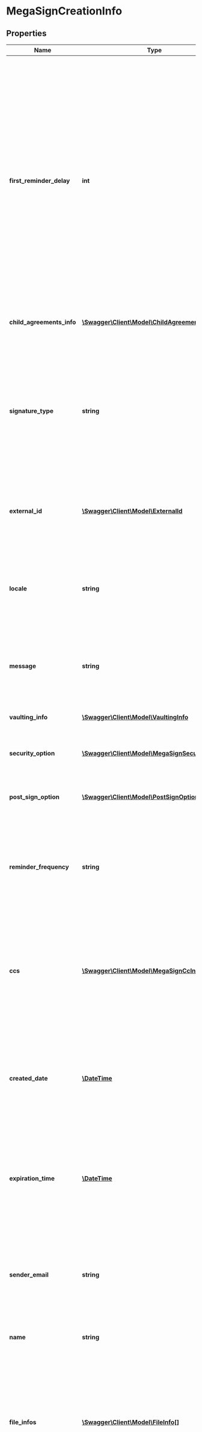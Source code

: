 # MegaSignCreationInfo

## Properties
Name | Type | Description | Notes
------------ | ------------- | ------------- | -------------
**first_reminder_delay** | **int** | Integer which specifies the delay in hours before sending the first reminder.&lt;br&gt;This is an optional field. The minimum value allowed is 1 hour and the maximum value can’t be more than the difference of agreement creation and expiry time of the agreement in hours.&lt;br&gt;If this is not specified but the reminder frequency is specified, then the first reminder will be sent based on frequency.&lt;br&gt;i.e. if the reminder is created with frequency specified as daily, the firstReminderDelay will be 24 hours. Cannot be updated in a PUT | [optional] 
**child_agreements_info** | [**\Swagger\Client\Model\ChildAgreementsInfo**](ChildAgreementsInfo.md) | Info corresponding to each child agreement of the megaSign | [optional] 
**signature_type** | **string** | Specifies the type of signature you would like to request - written or e-signature. The possible values are &lt;br&gt; ESIGN : Agreement needs to be signed electronically &lt;br&gt;, WRITTEN : Agreement will be signed using handwritten signature and signed document will be uploaded into the system | [optional] 
**external_id** | [**\Swagger\Client\Model\ExternalId**](ExternalId.md) | An arbitrary value from your system, which can be specified at sending time and then later returned or queried | [optional] 
**locale** | **string** | The locale associated with this agreement - specifies the language for the signing page and emails, for example en_US or fr_FR. If none specified, defaults to the language configured for the agreement sender | [optional] 
**message** | **string** | An optional message to the participants, describing what is being sent or why their signature is required | [optional] 
**vaulting_info** | [**\Swagger\Client\Model\VaultingInfo**](VaultingInfo.md) | Vaulting properties that allows Adobe Sign to securely store documents with a vault provider | [optional] 
**security_option** | [**\Swagger\Client\Model\MegaSignSecurityOption**](MegaSignSecurityOption.md) | Optional security parameters for the megasign | [optional] 
**post_sign_option** | [**\Swagger\Client\Model\PostSignOption**](PostSignOption.md) | URL and associated properties for the success page the user will be taken to after completing the signing process | [optional] 
**reminder_frequency** | **string** | Optional parameter that sets how often you want to send reminders to the participants. If it is not specified, the default frequency set for the account will be used | [optional] 
**ccs** | [**\Swagger\Client\Model\MegaSignCcInfo[]**](MegaSignCcInfo.md) | A list of one or more CCs that will be copied in the megasign transaction. The CCs will each receive an email at the beginning of the transaction and also when the final document is signed. The email addresses will also receive a copy of the document, attached as a PDF file | [optional] 
**created_date** | [**\DateTime**](\DateTime.md) | Date when megasign was created. Format would be yyyy-MM-dd&#39;T&#39;HH:mm:ssZ. For example, e.g 2016-02-25T18:46:19Z represents UTC time | [optional] 
**expiration_time** | [**\DateTime**](\DateTime.md) | Time after which Agreement expires and needs to be signed before it. Format should be yyyy-MM-dd&#39;T&#39;HH:mm:ssZ. For example, e.g 2016-02-25T18:46:19Z represents UTC time. Should not be provided in offline agreement creation. | [optional] 
**sender_email** | **string** | Email of agreement sender. Only provided in GET. Can not be provided in POST/PUT request. If provided in POST/PUT, it will be ignored | [optional] 
**name** | **string** | The name of the agreement that will be used to identify it, in emails, website and other places | [optional] 
**file_infos** | [**\Swagger\Client\Model\FileInfo[]**](FileInfo.md) | A list of one or more files (or references to files) that will be sent out for signature. If more than one file is provided, they will be combined into one PDF before being sent out. Note: Only one of the four parameters in every FileInfo object must be specified | [optional] 
**id** | **string** | The unique identifier of megasign | [optional] 
**state** | **string** | State of the Megasign | [optional] 
**status** | **string** | Status of the Megasign | [optional] 

[[Back to Model list]](../README.md#documentation-for-models) [[Back to API list]](../README.md#documentation-for-api-endpoints) [[Back to README]](../README.md)


